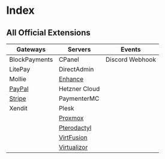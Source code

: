 # Index

## All Official Extensions

| Gateways                          | Servers                                     | Events          |
| --------------------------------- | ------------------------------------------- | --------------- |
| BlockPayments                     | CPanel                                      | Discord Webhook |
| LitePay                           | DirectAdmin                                 |                 |
| Mollie                            | [Enhance](/docs/extensions/enhance)         |                 |
| [PayPal](/docs/extensions/paypal) | Hetzner Cloud                               |                 |
| [Stripe](/docs/extensions/stripe) | PaymenterMC                                 |                 |
| Xendit                            | Plesk                                       |                 |
|                                   | [Proxmox](/docs/extensions/proxmox)         |                 |
|                                   | [Pterodactyl](/docs/extensions/pterodactyl) |                 |
|                                   | [VirtFusion](/docs/extensions/virtfusion)   |                 |
|                                   | [Virtualizor](/docs/extensions/virtualizor) |                 |

